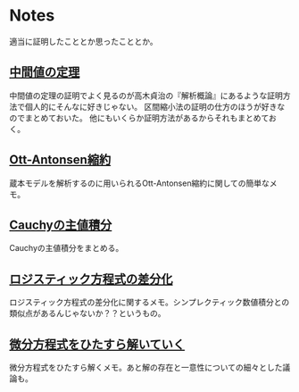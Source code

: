 # Notes
適当に証明したこととか思ったこととか。

## [中間値の定理](./ivt.pdf)
中間値の定理の証明でよく見るのが高木貞治の『解析概論』にあるような証明方法で個人的にそんなに好きじゃない。
区間縮小法の証明の仕方のほうが好きなのでまとめておいた。
他にもいくらか証明方法があるからそれもまとめておく。

## [Ott-Antonsen縮約](./oa.pdf)
蔵本モデルを解析するのに用いられるOtt-Antonsen縮約に関しての簡単なメモ。

## [Cauchyの主値積分](./pv.pdf)
Cauchyの主値積分をまとめる。

## [ロジスティック方程式の差分化](./logi.pdf)
ロジスティック方程式の差分化に関するメモ。シンプレクティック数値積分との類似点があるんじゃないか？？というもの。

## [微分方程式をひたすら解いていく](./ode.pdf)
微分方程式をひたすら解くメモ。あと解の存在と一意性についての細々とした議論も。
